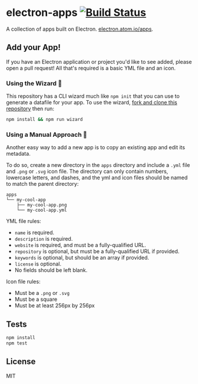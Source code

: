 # electron-apps [![Build Status](https://travis-ci.org/electron/electron-apps.svg?branch=master)](https://travis-ci.org/electron/electron-apps)

A collection of apps built on Electron. [electron.atom.io/apps](http://electron.atom.io/apps).

## Add your App!

If you have an Electron application or project you'd like to see added, please
open a pull request! All that's required is a basic YML file and an icon.

### Using the Wizard 🔮

This repository has a CLI wizard much like `npm init` that you can use to generate
a datafile for your app. To use the wizard,
[fork and clone this repository](https://help.github.com/articles/fork-a-repo/)
then run:

```sh
npm install && npm run wizard
```

### Using a Manual Approach 💪

Another easy way to add a new app is to copy an existing app and edit its metadata.

To do so, create a new directory in the `apps` directory and include a `.yml`
file and `.png` or `.svg` icon file. The directory can only contain numbers,
lowercase letters, and dashes, and the yml and icon files should be named to
match the parent directory:

```
apps
└── my-cool-app
    ├── my-cool-app.png
    └── my-cool-app.yml
```

YML file rules:

- `name` is required.
- `description` is required.
- `website` is required, and must be a fully-qualified URL.
- `repository` is optional, but must be a fully-qualified URL if provided.
- `keywords` is optional, but should be an array if provided.
- `license` is optional.
- No fields should be left blank.

Icon file rules:

- Must be a `.png` or `.svg`
- Must be a square
- Must be at least 256px by 256px

## Tests

```sh
npm install
npm test
```

## License

MIT

